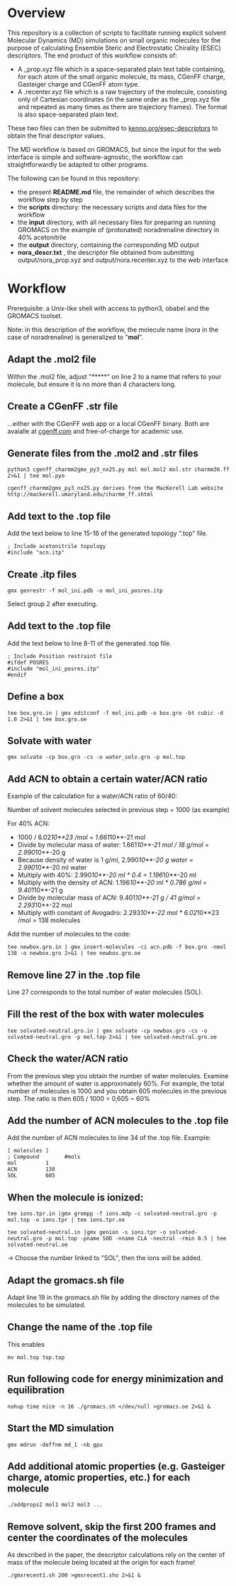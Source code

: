 # Overview
This repository is a collection of scripts to facilitate running explicit solvent Molecular Dynamics (MD) simulations on small organic molecules for the purpose of calculating Ensemble Steric and Electrostatic Chirality (ESEC) descriptors. The end product of this workflow consists of:
* A _prop.xyz file which is a space-separated plain text table containing, for each atom of the small organic molecule, its mass, CGenFF charge, Gasteiger charge and CGenFF atom type.
* A .recenter.xyz file which is a raw trajectory of the molecule, consisting only of Cartesian coordinates (in the same order as the _prop.xyz file and repeated as many times as there are trajectory frames). The format is also space-separated plain text.

These two files can then be submitted to [kenno.org/esec-descriptors](https://kenno.org/esec-descriptors/) to obtain the final descriptor values.

The MD workflow is based on GROMACS, but since the input for the web interface is simple and software-agnostic, the workflow can straightforwardly be adapted to other programs.

The following can be found in this repository:
* the present **README.md** file, the remainder of which describes the workflow step by step
* the **scripts** directory: the necessary scripts and data files for the workflow
* the **input** directory, with all necessary files for preparing an running GROMACS on the example of (protonated) noradrenaline directory in 40% acetonitrile
* the **output** directory, containing the corresponding MD output
* **nora_descr.txt** , the descriptor file obtained from submitting output/nora_prop.xyz and output/nora.recenter.xyz to the web interface

# Workflow
Prerequisite: a Unix-like shell with access to python3, obabel and the GROMACS toolset.

Note: in this description of the workflow, the molecule name (nora in the case of noradrenaline) is generalized to "**mol**".

## Adapt the .mol2 file
Within the .mol2 file, adjust "*****" on line 2 to a name that refers to your molecule, but ensure it is no more than 4 characters long. 

## Create a CGenFF .str file
...either with the CGenFF web app or a local CGenFF binary. Both are avaialle at [cgenff.com](https://cgenff.com) and free-of-charge for academic use.

## Generate files from the .mol2 and .str files

    python3 cgenff_charmm2gmx_py3_nx25.py mol mol.mol2 mol.str charmm36.ff 2>&1 | tee mol.pyo
    
    cgenff_charmm2gmx_py3_nx25.py derives from the MacKerell Lab website http://mackerell.umaryland.edu/charmm_ff.shtml

## Add text to the .top file
Add the text below to line 15-16 of the generated topology ".top" file.

    ; Include acetonitrile topology
    #include "acn.itp"
 
## Create .itp files

    gmx genrestr -f mol_ini.pdb -o mol_ini_posres.itp

Select group 2 after executing.

## Add text to the .top file
Add the text below to line 8-11 of the generated .top file.

    ; Include Position restraint file
    #ifdef POSRES
    #include "mol_ini_posres.itp"
    #endif
 
## Define a box

    tee box.gro.in | gmx editconf -f mol_ini.pdb -o box.gro -bt cubic -d 1.0 2>&1 | tee box.gro.oe

## Solvate with water

    gmx solvate -cp box.gro -cs -o water_solv.gro -p mol.top

## Add ACN to obtain a certain water/ACN ratio
Example of the calculation for a water/ACN ratio of 60/40:

Number of solvent molecules selected in previous step = 1000 (as example)

For 40% ACN: 
- 1000 / 6.02*10**23 /mol = 1.661*10**-21 mol
- Divide by molecular mass of water: 1.661*10**-21 mol / 18 g/mol = 2.990*10**-20 g
- Because density of water is 1 g/ml, 2.990*10**-20 g water = 2.990*10**-20 ml water
- Multiply with 40%: 2.990*10**-20 ml * 0.4 = 1.196*10**-20 ml
- Multiply with the density of ACN: 1.196*10**-20 ml * 0.786 g/ml = 9.401*10**-21 g
- Divide by molecular mass of ACN: 9.401*10**-21 g / 41 g/mol = 2.293*10**-22 mol
- Multiply with constant of Avogadro: 2.293*10**-22 mol * 6.02*10**23 /mol = 138 molecules

Add the number of molecules to the code:

    tee newbox.gro.in | gmx insert-molecules -ci acn.pdb -f box.gro -nmol 138 -o newbox.gro 2>&1 | tee newbox.gro.oe


## Remove line 27 in the .top file
Line 27 corresponds to the total number of water molecules (SOL).

## Fill the rest of the box with water molecules

    tee solvated-neutral.gro.in | gmx solvate -cp newbox.gro -cs -o solvated-neutral.gro -p mol.top 2>&1 | tee solvated-neutral.gro.oe

## Check the water/ACN ratio
From the previous step you obtain the number of water molecules. Examine whether the amount of water is approximately 60%.
For example, the total number of molecules is 1000 and you obtain 605 molecules in the previous step. The ratio is then 605 / 1000 = 0,605 ~ 60%

## Add the number of ACN molecules to the .top file
Add the number of ACN molecules to line 34 of the .top file. 
Example:

    [ molecules ]
    ; Compound        #mols
    mol         1
    ACN         138
    SOL         605


## When the molecule is ionized:

    tee ions.tpr.in |gmx grompp -f ions.mdp -c solvated-neutral.gro -p mol.top -o ions.tpr | tee ions.tpr.oe

    tee solvated-neutral.in |gmx genion -s ions.tpr -o solvated-neutral.gro -p mol.top -pname SOD -nname CLA -neutral -rmin 0.5 | tee solvated-neutral.oe

-> Choose the number linked to "SOL", then the ions will be added. 

## Adapt the gromacs.sh file
Adapt line 19 in the gromacs.sh file by adding the directory names of the molecules to be simulated.

## Change the name of the .top file
This enables 

    mv mol.top top.top

## Run following code for energy minimization and equilibration

    nohup time nice -n 16 ./gromacs.sh </dev/null >gromacs.oe 2>&1 &

## Start the MD simulation

    gmx mdrun -deffnm md_1 -nb gpu 

## Add additional atomic properties (e.g. Gasteiger charge, atomic properties, etc.) for each molecule

    ./addprops2 mol1 mol2 mol3 ...

## Remove solvent, skip the first 200 frames and center the coordinates of the molecules
As described in the paper, the descriptor calculations rely on the center of mass of the molecule being located at the origin for each frame!

    ./gmxrecent1.sh 200 >gmxrecent1.sho 2>&1 &
